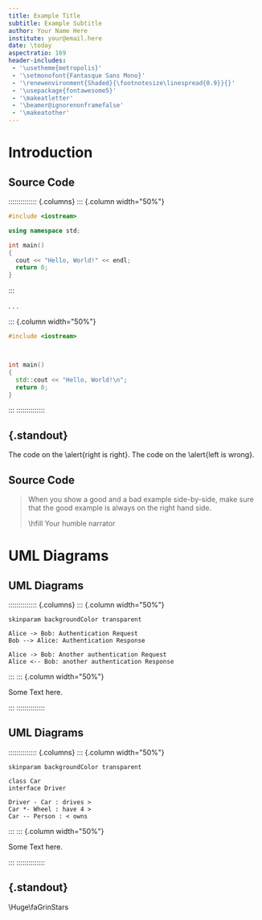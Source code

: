 ```yaml
---
title: Example Title
subtitle: Example Subtitle
author: Your Name Here
institute: your@email.here
date: \today
aspectratio: 169
header-includes:
 - '\usetheme{metropolis}'
 - '\setmonofont{Fantasque Sans Mono}'
 - '\renewenvironment{Shaded}{\footnotesize\linespread{0.9}}{}'
 - '\usepackage{fontawesome5}'
 - '\makeatletter'
 - '\beamer@ignorenonframefalse'
 - '\makeatother'
---
```


# Introduction

## Source Code

:::::::::::::: {.columns}
::: {.column width="50%"}
```c++
#include <iostream>

using namespace std;

int main()
{
  cout << "Hello, World!" << endl;
  return 0;
}
```
:::

. . .

::: {.column width="50%"}
```c++
#include <iostream>



int main()
{
  std::cout << "Hello, World!\n";
  return 0;
}
```
:::
::::::::::::::


## {.standout}

The code on the \alert{right is right}.
The code on the \alert{left is wrong}.

## Source Code

> When you show a good and a bad example side-by-side, make sure that the good
> example is always on the right hand side.
>
> \hfill Your humble narrator

# UML Diagrams

## UML Diagrams

:::::::::::::: {.columns}
::: {.column width="50%"}
```plantuml
skinparam backgroundColor transparent

Alice -> Bob: Authentication Request
Bob --> Alice: Authentication Response

Alice -> Bob: Another authentication Request
Alice <-- Bob: another authentication Response
```
:::
::: {.column width="50%"}

Some Text here.

:::
::::::::::::::

## UML Diagrams

:::::::::::::: {.columns}
::: {.column width="50%"}
```plantuml
skinparam backgroundColor transparent

class Car
interface Driver

Driver - Car : drives >
Car *- Wheel : have 4 >
Car -- Person : < owns
```
:::
::: {.column width="50%"}

Some Text here.

:::
::::::::::::::


## {.standout}

\Huge\faGrinStars
